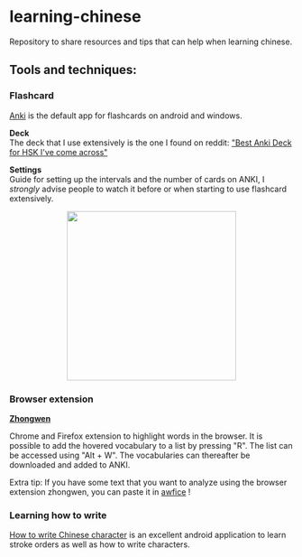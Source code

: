 # learning-chinese
Repository to share resources and tips that can help when learning chinese.

## Tools and techniques:

### Flashcard

[Anki](https://apps.ankiweb.net/) is the default app for flashcards on android and windows.

**Deck**  
The deck that I use extensively is the one I found on reddit: ["Best Anki Deck for HSK I've come across"](https://www.reddit.com/r/ChineseLanguage/comments/7mjmjc/best_anki_deck_for_hsk_ive_come_across/)

**Settings**  
Guide for setting up the intervals and the number of cards on ANKI, I _strongly_ advise people to watch it before or when starting to use flashcard extensively.

<p align="center">
 <a target="_blank" href="https://youtu.be/1XaJjbCSXT0">
  <img src="https://i.ytimg.com/vi/1XaJjbCSXT0/maxresdefault.jpg" width="300"/>
 </a>
</p>


### Browser extension

**[Zhongwen](https://github.com/cschiller/zhongwen)**
 
Chrome and Firefox extension to highlight words in the browser.
It is possible to add the hovered vocabulary to a list by pressing "R". The list can be accessed using "Alt + W".
The vocabularies can thereafter be downloaded and added to ANKI.

Extra tip: If you have some text that you want to analyze using the browser extension zhongwen, you can paste it in [awfice](https://htmlpreview.github.io/?https://github.com/zserge/awfice/blob/main/edit.html) !

### Learning how to write

[How to write Chinese character](https://play.google.com/store/apps/details?id=com.ansami.hkchinesechar&hl=en_US&gl=US) is an excellent android application to learn stroke orders as well as how to write characters.
